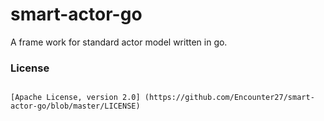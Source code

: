 # smart-actor-go
A frame work for standard actor model written in go. 

### License
``````

[Apache License, version 2.0] (https://github.com/Encounter27/smart-actor-go/blob/master/LICENSE)
